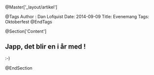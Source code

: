 @Master['_layout/artikel']

@Tags
Author : Dan Lofquist
Date: 2014-09-09
Title: Evenemang
Tags: Oktoberfest
@EndTags

@Section['Content']

## Japp, det blir en i år med !


:-)

@EndSection
